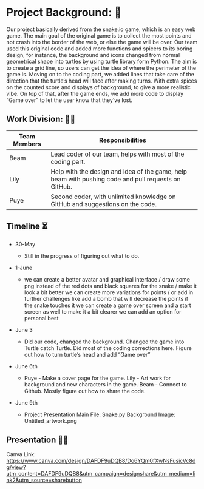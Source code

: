 # Project Background: 📝

Our project basically derived from the snake.io game, which is an easy web game. The main goal of the original game is to collect the most points and not crash into the border of the web, or else the game will be over. Our team used this original code and added more functions and spicers to its boring design, for instance, the background and icons changed from normal geometrical shape into turtles by using turtle library form Python. The aim is to create a grid line, so users can get the idea of where the perimeter of the game is. Moving on to the coding part, we added lines that take care of the direction that the turtle’s head will face after making turns. With extra spices on the counted score and displays of background, to give a more realistic vibe. On top of that, after the game ends, we add more code to display “Game over” to let the user know that they’ve lost. 

## Work Division: 🧗‍♀️

Team Members  | Responsibilities
------------- | -------------
Beam          | Lead coder of our team, helps with most of the coding part.
Lily          | Help with the design and idea of the game, help beam with pushing code and pull requests on GitHub. 
Puye          | Second coder, with unlimited knowledge on GitHub and suggestions on the code. 

## Timeline ⏳

* 30-May 
	* Still in the progress of figuring out what to do.

* 1-June 
	* we can create a better avatar and graphical interface / draw some png instead of the red dots and black squares for the snake / make it look a bit better we can create more variations for points / or add in further challenges like add a bomb that will decrease the points if the snake touches it we can create a game over screen and a start screen as well to make it a bit clearer we can add an option for personal best
            
* June 3
	*  Did our code, changed the background. Changed the game into Turtle catch Turtle. Did most of the coding corrections here. Figure out how to turn turtle’s head and add “Game over”
           
* June 6th
	* Puye - Make a cover page for the game. Lily - Art work for background and new characters in the game. Beam - Connect to Github. Mostly figure out how to share the code.
	
* June 9th
	* Project Presentation Main File: Snake.py Background Image: Untitled_artwork.png

## Presentation 🎁🎤
Canva Link: https://www.canva.com/design/DAFDF9uDQB8/Do6YQm0fXwNsFusicVc8dg/view?utm_content=DAFDF9uDQB8&utm_campaign=designshare&utm_medium=link2&utm_source=sharebutton
